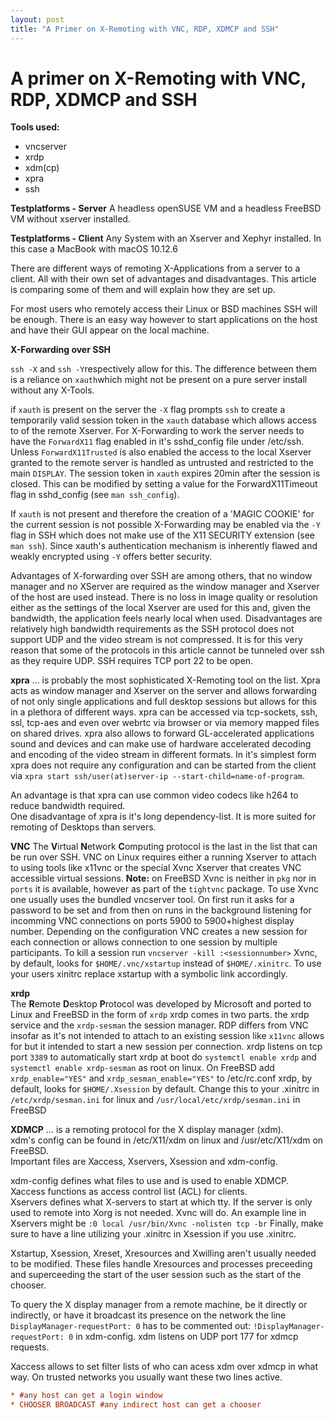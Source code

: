 ```yaml
---
layout: post
title: "A Primer on X-Remoting with VNC, RDP, XDMCP and SSH"
---
```


# A primer on X-Remoting with VNC, RDP, XDMCP and SSH

**Tools used:**
- vncserver
- xrdp
- xdm(cp)
- xpra
- ssh

**Testplatforms - Server**
A headless openSUSE VM and a headless FreeBSD VM without xserver installed.

**Testplatforms - Client**
Any System with an Xserver and Xephyr installed. In this case a MacBook with macOS 10.12.6

There are different ways of remoting X-Applications from a server to a client. All with their own set of advantages and disadvantages. This article is comparing some of them and will explain how they are set up.

For most users who remotely access their Linux or BSD machines SSH will be enough. There is an easy way however to start applications on the host and have their GUI appear on the local machine.

**X-Forwarding over SSH** 

`ssh -X` and `ssh -Y`respectively allow for this. The difference between them is a reliance on `xauth`which might not be present on a pure server install without any X-Tools.

if `xauth` is present on the server the `-X` flag prompts `ssh` to create a temporarily valid session token in the `xauth` database which allows access to of the remote Xserver.
For X-Forwarding to work the server needs to have the `ForwardX11` flag enabled in it's sshd_config file under /etc/ssh.
Unless `ForwardX11Trusted` is also enabled the access to the local Xserver granted to the remote server is handled as untrusted and restricted to the main `DISPLAY`. The session token in `xauth` expires 20min after the session is closed. This can be modified by setting a value for the ForwardX11Timeout flag in sshd_config (see `man ssh_config`).

If `xauth` is not present and therefore the creation of a 'MAGIC COOKIE' for the current session is not possible X-Forwarding may be enabled via the `-Y` flag in SSH which does not make use of the X11 SECURITY extension (see `man ssh`). Since xauth's authentication mechanism is inherently flawed and weakly encrypted using `-Y` offers better security.

Advantages of X-forwarding over SSH are among others, that no window manager and no XServer are required as the window manager and Xserver of the host are used instead. There is no loss in image quality or resolution either as the settings of the local Xserver are used for this and, given the bandwidth, the application feels nearly local when used. Disadvantages are relatively high bandwidth requirements as the SSH protocol does not support UDP and the video stream is not compressed. It is for this very reason that some of the protocols in this article cannot be tunneled over ssh as they require UDP.
SSH requires TCP port 22 to be open.

**xpra**
… is probably the most sophisticated X-Remoting tool on the list. Xpra acts as window manager and Xserver on the server and allows forwarding of not only single applications and full desktop sessions but allows for this in a plethora of   different ways. xpra can be accessed via tcp-sockets, ssh, ssl, tcp-aes and even over webrtc via browser or via memory mapped files on shared drives.
xpra also allows to forward GL-accelerated applications sound and devices and can make use of hardware accelerated decoding and encoding of the video stream in different formats. In it's simplest form xpra does not require any configuration and can be started from the client via `xpra start ssh/user(at)server-ip --start-child=name-of-program`.

An advantage is that xpra can use common video codecs like h264 to reduce bandwidth required.  
One disadvantage of xpra is it's long dependency-list. It is more suited for remoting of Desktops than servers.

**VNC**
The **V**irtual **N**etwork **C**omputing protocol is the last in the list that can be run over SSH. VNC on Linux requires either a running Xserver to attach to using tools like x11vnc or the special Xvnc Xserver that creates VNC accessible virtual sessions.
**Note:** on FreeBSD Xvnc is neither in `pkg` nor in `ports` it is available, however as part of the `tightvnc` package.
To use Xvnc one usually uses the bundled vncserver tool. On first run it asks for a password to be set and from then on runs in the background listening for incomming VNC connections on ports 5900 to 5900+highest display number.
Depending on the configuration VNC creates a new session for each connection or allows connection to one session by multiple participants. To kill a session run `vncserver -kill :<sessionnumber>`
Xvnc, by default, looks for `$HOME/.vnc/xstartup` instead of  `$HOME/.xinitrc`. To use your users xinitrc replace xstartup with a symbolic link accordingly.

**xrdp**  
The **R**emote **D**esktop **P**rotocol was developed by Microsoft and ported to Linux and FreeBSD in the form of `xrdp` 
xrdp comes in two parts. the xrdp service and the `xrdp-sesman` the session manager.
RDP differs from VNC insofar as it's not intended to attach to an existing session like `x11vnc` allows for but it intended to start a new session per connection. xrdp listens on tcp port `3389`
to automatically start xrdp at boot do `systemctl enable xrdp` and `systemctl enable xrdp-sesman` as root on linux.
On FreeBSD add `xrdp_enable="YES"` and `xrdp_sesman_enable="YES"` to /etc/rc.conf
xrdp, by default, looks for `$HOME/.Xsession` by default. Change this to your .xinitrc in `/etc/xrdp/sesman.ini` for linux and `/usr/local/etc/xrdp/sesman.ini` in FreeBSD

**XDMCP**
… is a remoting protocol for the X display manager (xdm).  
xdm's config can be found in /etc/X11/xdm on linux and /usr/etc/X11/xdm on FreeBSD.  
Important files are Xaccess, Xservers, Xsession and xdm-config.

xdm-config defines what files to use and is used to enable XDMCP.  
Xaccess functions as access control list (ACL) for clients.  
Xservers defines what X-servers to start at which tty. If the server is only used to remote into Xorg is not needed. Xvnc will do. An example line in Xservers might be `:0 local /usr/bin/Xvnc -nolisten tcp -br`
Finally, make sure to have a line utilizing your .xinitrc in Xsession if you use .xinitrc.

Xstartup, Xsession, Xreset, Xresources and Xwilling aren't usually needed to be modified. These files handle Xresources and processes preceeding and superceeding the start of the user session such as the start of the chooser.

To query the X display manager from a remote machine, be it directly or indirectly, or have it broadcast its presence on the network the line `DisplayManager-requestPort: 0` has to be commented out: `!DisplayManager-requestPort: 0` in xdm-config. xdm listens on UDP port 177 for xdmcp requests.

Xaccess allows to set filter lists of who can acess xdm over xdmcp in what way. On trusted networks you usually want these two lines active.

```ini
* #any host can get a login window
* CHOOSER BROADCAST #any indirect host can get a chooser
```


